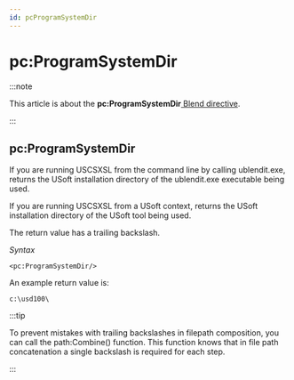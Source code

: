 ```yaml
---
id: pcProgramSystemDir
---
```


# pc:ProgramSystemDir




:::note

This article is about the **pc:ProgramSystemDir**[ Blend directive](/Repositories/Blend_directives).

:::

## **pc:ProgramSystemDir**

If you are running USCSXSL from the command line by calling ublendit.exe, returns the USoft installation directory of the ublendit.exe executable being used.

If you are running USCSXSL from a USoft context, returns the USoft installation directory of the USoft tool being used.

The return value has a trailing backslash.

*Syntax*

```
<pc:ProgramSystemDir/>
```

An example return value is:

```
c:\usd100\
```


:::tip

To prevent mistakes with trailing backslashes in filepath composition, you can call the path:Combine() function. This function knows that in file path concatenation a single backslash is required for each step.

:::

 